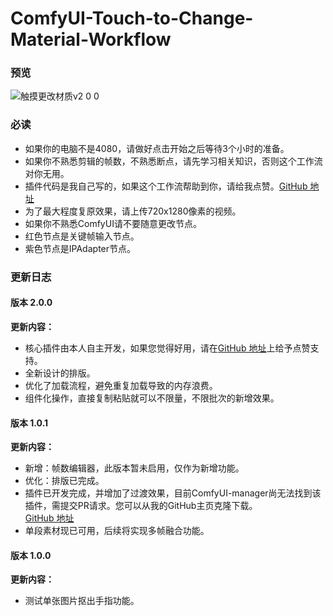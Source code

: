 # ComfyUI-Touch-to-Change-Material-Workflow
### 预览
![触摸更改材质v2 0 0](https://github.com/baicai99/ComfyUI-Touch-to-Change-Material-Workflow/assets/101706274/a8f17c3e-6f28-45ad-909e-6519a56102b6)

### 必读

- 如果你的电脑不是4080，请做好点击开始之后等待3个小时的准备。
- 如果你不熟悉剪辑的帧数，不熟悉断点，请先学习相关知识，否则这个工作流对你无用。
- 插件代码是我自己写的，如果这个工作流帮助到你，请给我点赞。[GitHub 地址](https://github.com/baicai99/ComfyUI-FrameSkipping)
- 为了最大程度复原效果，请上传720x1280像素的视频。
- 如果你不熟悉ComfyUI请不要随意更改节点。
- 红色节点是关键帧输入节点。
- 紫色节点是IPAdapter节点。

### 更新日志
#### 版本 2.0.0
**更新内容：**
- 核心插件由本人自主开发，如果您觉得好用，请在[GitHub 地址](https://github.com/baicai99/ComfyUI-FrameSkipping)上给予点赞支持。
- 全新设计的排版。
- 优化了加载流程，避免重复加载导致的内存浪费。
- 组件化操作，直接复制粘贴就可以不限量，不限批次的新增效果。

#### 版本 1.0.1
**更新内容：**
- 新增：帧数编辑器，此版本暂未启用，仅作为新增功能。
- 优化：排版已完成。
- 插件已开发完成，并增加了过渡效果，目前ComfyUI-manager尚无法找到该插件，需提交PR请求。您可以从我的GitHub主页克隆下载。  
[GitHub 地址](https://github.com/baicai99/ComfyUI-FrameSkipping)
- 单段素材现已可用，后续将实现多帧融合功能。

#### 版本 1.0.0
**更新内容：**
- 测试单张图片抠出手指功能。